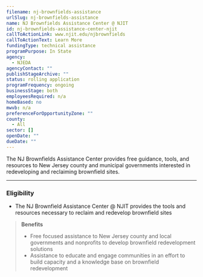 ```yaml
---
filename: nj-brownfields-assistance
urlSlug: nj-brownfields-assistance
name: NJ Brownfields Assistance Center @ NJIT
id: nj-brownfields-assistance-center-njit
callToActionLink: www.njit.edu/njbrownfields
callToActionText: Learn More
fundingType: technical assistance
programPurpose: In State
agency:
  - NJEDA
agencyContact: ""
publishStageArchive: ""
status: rolling application
programFrequency: ongoing
businessStage: both
employeesRequired: n/a
homeBased: no
mwvb: n/a
preferenceForOpportunityZone: ""
county:
  - All
sector: []
openDate: ""
dueDate: ""
---
```


The NJ Brownfields Assistance Center provides free guidance, tools, and resources to New Jersey county and municipal governments interested in redeveloping and reclaiming brownfield sites.

---

### Eligibility

- The NJ Brownfield Assistance Center @ NJIT provides the tools and resources necessary to reclaim and redevelop brownfield sites

> **Benefits**
>
> - Free focused assistance to New Jersey county and local governments and nonprofits to develop brownfield redevelopment solutions
> - Assistance to educate and engage communities in an effort to build capacity and a knowledge base on brownfield redevelopment
